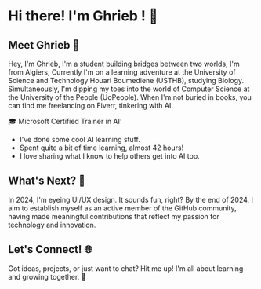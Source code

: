 # Hi there! I'm Ghrieb ! 🌟

## Meet Ghrieb 👋

Hey, I'm Ghrieb, I'm a student building bridges between two worlds, I'm from Algiers, Currently I'm on a learning adventure at the University of Science and Technology Houari Boumediene (USTHB), studying Biology. Simultaneously, I'm dipping my toes into the world of Computer Science at the University of the People (UoPeople). When I'm not buried in books, you can find me freelancing on Fiverr, tinkering with AI.

🎓 Microsoft Certified Trainer in AI:
- I've done some cool AI learning stuff.
- Spent quite a bit of time learning, almost 42 hours!
- I love sharing what I know to help others get into AI too.

## What's Next? 🚀
In 2024, I'm eyeing UI/UX design. It sounds fun, right?
By the end of 2024, I aim to establish myself as an active member of the GitHub community, having made meaningful contributions that reflect my passion for technology and innovation.

## Let's Connect! 🌐

Got ideas, projects, or just want to chat? Hit me up! I'm all about learning and growing together. 🌱


<!---
Ghrieb/Ghrieb is a ✨ special ✨ repository because its `README.md` (this file) appears on your GitHub profile.
You can click the Preview link to take a look at your changes.
--->
